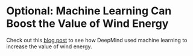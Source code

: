 # Optional: Machine Learning Can Boost the Value of Wind Energy

Check out this [blog post](https://blog.google/technology/ai/machine-learning-can-boost-value-wind-energy/) to see how DeepMind used machine learning to increase the value of wind energy.